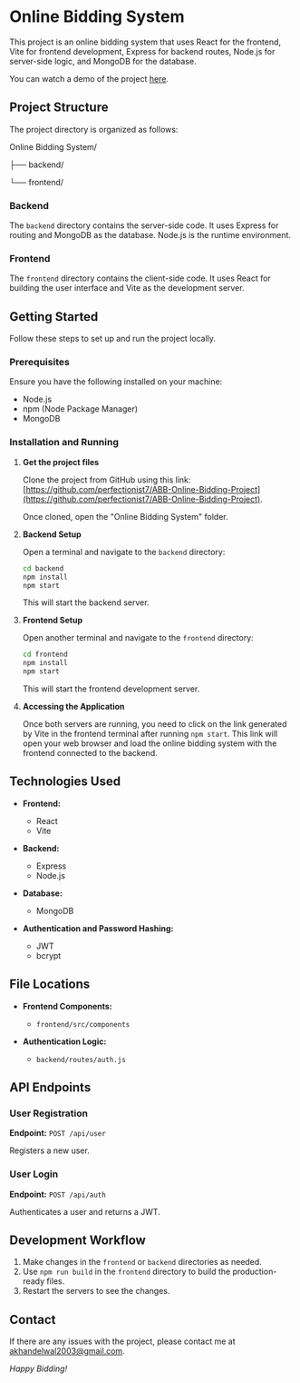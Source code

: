 # Online Bidding System

This project is an online bidding system that uses React for the frontend, Vite for frontend development, Express for backend routes, Node.js for server-side logic, and MongoDB for the database.

You can watch a demo of the project [here](https://youtu.be/h6V2l1EpVsY).

## Project Structure

The project directory is organized as follows:

Online Bidding System/

├── backend/

└── frontend/

### Backend

The `backend` directory contains the server-side code. It uses Express for routing and MongoDB as the database. Node.js is the runtime environment.

### Frontend

The `frontend` directory contains the client-side code. It uses React for building the user interface and Vite as the development server.

## Getting Started

Follow these steps to set up and run the project locally.

### Prerequisites

Ensure you have the following installed on your machine:
- Node.js
- npm (Node Package Manager)
- MongoDB

### Installation and Running

1. **Get the project files**

    Clone the project from GitHub using this link: [https://github.com/perfectionist7/ABB-Online-Bidding-Project](https://github.com/perfectionist7/ABB-Online-Bidding-Project).

    Once cloned, open the "Online Bidding System" folder.


3. **Backend Setup**

    Open a terminal and navigate to the `backend` directory:

    ```sh
    cd backend
    npm install
    npm start
    ```

    This will start the backend server.

4. **Frontend Setup**

    Open another terminal and navigate to the `frontend` directory:

    ```sh
    cd frontend
    npm install
    npm start
    ```

    This will start the frontend development server.

5. **Accessing the Application**

    Once both servers are running, you need to click on the link generated by Vite in the frontend terminal after running `npm start`. This link will open your web browser and load the online bidding system with the frontend connected to the backend.


## Technologies Used

- **Frontend:**
  - React
  - Vite

- **Backend:**
  - Express
  - Node.js

- **Database:**
  - MongoDB

- **Authentication and Password Hashing:**
  - JWT
  - bcrypt

## File Locations

- **Frontend Components:**
  - `frontend/src/components`

- **Authentication Logic:**
  - `backend/routes/auth.js`

## API Endpoints

### User Registration

**Endpoint:** `POST /api/user`

Registers a new user.

### User Login

**Endpoint:** `POST /api/auth`

Authenticates a user and returns a JWT.

## Development Workflow

1. Make changes in the `frontend` or `backend` directories as needed.
2. Use `npm run build` in the `frontend` directory to build the production-ready files.
3. Restart the servers to see the changes.


## Contact

If there are any issues with the project, please contact me at [akhandelwal2003@gmail.com](mailto:akhandelwal2003@gmail.com).

*Happy Bidding!*


